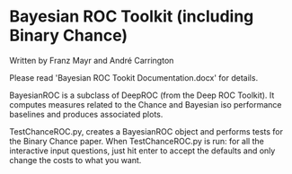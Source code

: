 # Bayesian ROC Toolkit (including Binary Chance)
  
Written by Franz Mayr and André Carrington  
  
Please read 'Bayesian ROC Tookit Documentation.docx' for details.  
  
BayesianROC is a subclass of DeepROC (from the Deep ROC Toolkit).  It computes measures related to the Chance and Bayesian iso performance baselines and produces associated plots.  
  
TestChanceROC.py, creates a BayesianROC object and performs tests for the Binary Chance paper. When TestChanceROC.py is run: for all the interactive input questions, just hit enter to accept the defaults and only change the costs to what you want.  
  
